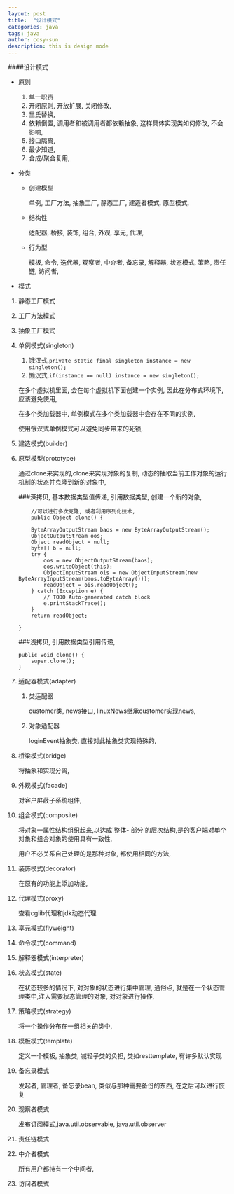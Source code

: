 ```yaml
---
layout: post
title:  "设计模式"
categories: java
tags: java
author: cosy-sun
description: this is design mode
---
```

####设计模式

- 原则

    1. 单一职责
    2. 开闭原则, 开放扩展, 关闭修改,
    3. 里氏替换, 
    4. 依赖倒置, 调用者和被调用者都依赖抽象, 这样具体实现类如何修改, 不会影响,
    5. 接口隔离, 
    6. 最少知道, 
    7. 合成/聚合复用,
- 分类

    - 创建模型

        单例, 工厂方法, 抽象工厂, 静态工厂, 建造者模式, 原型模式, 
    - 结构性

        适配器, 桥接, 装饰, 组合, 外观, 享元, 代理, 
        
    - 行为型

        模板, 命令, 迭代器, 观察者, 中介者, 备忘录, 解释器, 状态模式, 策略, 责任链, 访问者,

- 模式
 
1. 静态工厂模式

2. 工厂方法模式

3. 抽象工厂模式

4. 单例模式(singleton)

    1. 饿汉式,`private static final singleton instance = new singleton();`
    2. 懒汉式,`if(instance == null) instance = new singleton();`
    
    在多个虚拟机里面, 会在每个虚拟机下面创建一个实例, 因此在分布式环境下, 应该避免使用,
    
    在多个类加载器中, 单例模式在多个类加载器中会存在不同的实例, 
    
    使用饿汉式单例模式可以避免同步带来的死锁, 
    
5. 建造模式(builder)

6. 原型模型(prototype)

    通过clone来实现的,clone来实现对象的复制, 动态的抽取当前工作对象的运行机制的状态并克隆到新的对象中, 
    
    ###深拷贝, 基本数据类型值传递, 引用数据类型, 创建一个新的对象,
    ```
        //可以进行多次克隆, 或者利用序列化技术,
        public Object clone() {
		
		ByteArrayOutputStream baos = new ByteArrayOutputStream();
		ObjectOutputStream oos;
		Object readObject = null;
		byte[] b = null;
		try {
			oos = new ObjectOutputStream(baos);
			oos.writeObject(this);
			ObjectInputStream ois = new ObjectInputStream(new ByteArrayInputStream(baos.toByteArray()));
			readObject = ois.readObject();
		} catch (Exception e) {
			// TODO Auto-generated catch block
			e.printStackTrace();
		}
		return readObject;
		
	}
    ```
    ###浅拷贝, 引用数据类型引用传递,
    ```
    public void clone() {
        super.clone();
    }
    ```
    
7. 适配器模式(adapter)

    1. 类适配器

        customer类, news接口, linuxNews继承customer实现news, 
    1. 对象适配器

        loginEvent抽象类, 直接对此抽象类实现特殊的,
        
8. 桥梁模式(bridge)

    将抽象和实现分离,
    
9. 外观模式(facade)

    对客户屏蔽子系统组件,
1. 组合模式(composite)

    将对象一属性结构组织起来,以达成'整体- 部分'的层次结构,是的客户端对单个对象和组合对象的使用具有一致性,
    
    用户不必关系自己处理的是那种对象, 都使用相同的方法,

1. 装饰模式(decorator)

    在原有的功能上添加功能,

1. 代理模式(proxy)

    查看cglib代理和jdk动态代理

1. 享元模式(flyweight)

    

1. 命令模式(command)

1. 解释器模式(interpreter)

1. 状态模式(state)

    在状态较多的情况下, 对对象的状态进行集中管理, 通俗点, 就是在一个状态管理类中,注入需要状态管理的对象, 对对象进行操作,

1. 策略模式(strategy)

    将一个操作分布在一组相关的类中,
1. 模板模式(template)

    定义一个模板, 抽象类, 减轻子类的负担, 类如resttemplate, 有许多默认实现
    
1. 备忘录模式

    发起者, 管理者, 备忘录bean, 类似与那种需要备份的东西, 在之后可以进行恢复

1. 观察者模式

    发布订阅模式,java.util.observable, java.util.observer

1. 责任链模式

   

1. 中介者模式

    所有用户都持有一个中间者, 

1. 访问者模式

    